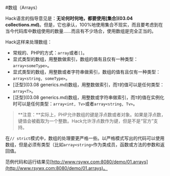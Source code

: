 #数组（Arrays）

Hack语言的指导意见是：**无论何时何地，都要使用[集合](03.04 collections.md)**。但是，它也承认，100%地使用集合不现实，而且要考虑到在当今代码库中数组使用的数量……而且有不少场合，使用数组是完全正当的。

Hack这样来处理数组：

* 常规的、PHP的方式：`array`或者`[]`。
* 显式类型的数组，用整数做索引，数组的值有且仅有一种类型：`array<someType>`。
* 显式类型的数组，用整数或者字符串做索引，数组的值有且仅有一种类型：`array<string, someType>`。
* [泛型](03.08 generics.md)数组，用整数做索引，而`T`的值可以是任何类型：`array<T>`。
* [泛型](03.08 generics.md)数组，用整数或字符串做索引，而`T`的值在实例化时可以是任何类型：`array<int, Tv>`或者`array<string, Tv>`。

>**注意：**实际上，PHP允许数组的键是浮点数或者对象。如果是浮点数，键值会被截取为一个整数。Hack允许浮点数作为键，但是不是“官方”支持。

在`// strict`模式中，数组的处理要更严格一些。以严格模式写出的代码可以使用数组，但是必须有类型（比如`array<string>`作为类成员，函数或方法的参数和返回值。

范例代码和运行结果见[http://www.rsywx.com:8080/demo/01.arrays](http://www.rsywx.com:8080/demo/01.arrays)。